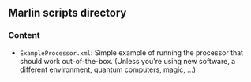 ## Marlin scripts directory

<!-- Put your Marlin steering files here and explain to which processor they refer (if the file name is not obvious) ! -->

### Content

- ```ExampleProcessor.xml```: Simple example of running the processor that should work out-of-the-box. (Unless you're using new software, a different environment, quantum computers, magic, ...) 